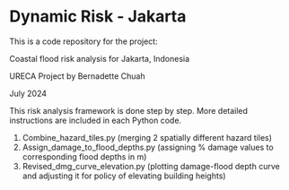 # Dynamic Risk - Jakarta

This is a code repository for the project:

Coastal flood risk analysis for Jakarta, Indonesia

URECA Project by Bernadette Chuah

July 2024

This risk analysis framework is done step by step. More detailed instructions are included in each Python code. 
1. Combine_hazard_tiles.py (merging 2 spatially different hazard tiles)
2. Assign_damage_to_flood_depths.py (assigning % damage values to corresponding flood depths in m)
3. Revised_dmg_curve_elevation.py (plotting damage-flood depth curve and adjusting it for policy of elevating building heights)
